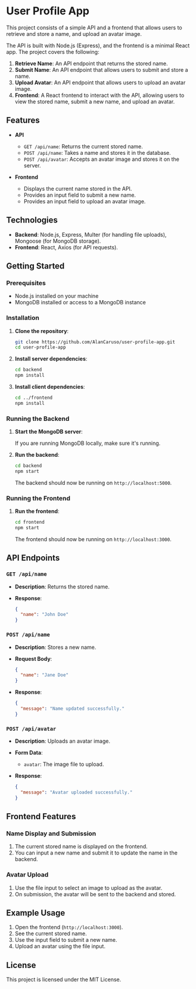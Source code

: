 # User Profile App

This project consists of a simple API and a frontend that allows users to retrieve and store a name, and upload an avatar image.

The API is built with Node.js (Express), and the frontend is a minimal React app. The project covers the following:

1. **Retrieve Name**: An API endpoint that returns the stored name.
2. **Submit Name**: An API endpoint that allows users to submit and store a name.
3. **Upload Avatar**: An API endpoint that allows users to upload an avatar image.
4. **Frontend**: A React frontend to interact with the API, allowing users to view the stored name, submit a new name, and upload an avatar.

## Features

- **API**

  - `GET /api/name`: Returns the current stored name.
  - `POST /api/name`: Takes a name and stores it in the database.
  - `POST /api/avatar`: Accepts an avatar image and stores it on the server.

- **Frontend**
  - Displays the current name stored in the API.
  - Provides an input field to submit a new name.
  - Provides an input field to upload an avatar image.

## Technologies

- **Backend**: Node.js, Express, Multer (for handling file uploads), Mongoose (for MongoDB storage).
- **Frontend**: React, Axios (for API requests).

## Getting Started

### Prerequisites

- Node.js installed on your machine
- MongoDB installed or access to a MongoDB instance

### Installation

1. **Clone the repository**:

   ```bash
   git clone https://github.com/AlanCaruso/user-profile-app.git
   cd user-profile-app
   ```

2. **Install server dependencies**:

   ```bash
   cd backend
   npm install
   ```

3. **Install client dependencies**:

   ```bash
   cd ../frontend
   npm install
   ```

### Running the Backend

1. **Start the MongoDB server**:

   If you are running MongoDB locally, make sure it's running.

2. **Run the backend**:

   ```bash
   cd backend
   npm start
   ```

   The backend should now be running on `http://localhost:5000`.

### Running the Frontend

1. **Run the frontend**:

   ```bash
   cd frontend
   npm start
   ```

   The frontend should now be running on `http://localhost:3000`.

## API Endpoints

### `GET /api/name`

- **Description**: Returns the stored name.
- **Response**:

  ```json
  {
    "name": "John Doe"
  }
  ```

### `POST /api/name`

- **Description**: Stores a new name.
- **Request Body**:

  ```json
  {
    "name": "Jane Doe"
  }
  ```

- **Response**:

  ```json
  {
    "message": "Name updated successfully."
  }
  ```

### `POST /api/avatar`

- **Description**: Uploads an avatar image.
- **Form Data**:

  - `avatar`: The image file to upload.

- **Response**:

  ```json
  {
    "message": "Avatar uploaded successfully."
  }
  ```

## Frontend Features

### Name Display and Submission

1. The current stored name is displayed on the frontend.
2. You can input a new name and submit it to update the name in the backend.

### Avatar Upload

1. Use the file input to select an image to upload as the avatar.
2. On submission, the avatar will be sent to the backend and stored.

## Example Usage

1. Open the frontend (`http://localhost:3000`).
2. See the current stored name.
3. Use the input field to submit a new name.
4. Upload an avatar using the file input.

## License

This project is licensed under the MIT License.
